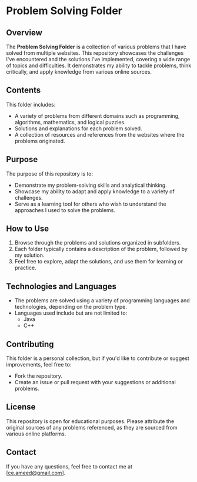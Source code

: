 
# Problem Solving Folder

## Overview
The **Problem Solving Folder** is a collection of various problems that I have solved from multiple websites. This repository showcases the challenges I've encountered and the solutions I’ve implemented, covering a wide range of topics and difficulties. It demonstrates my ability to tackle problems, think critically, and apply knowledge from various online sources.

## Contents
This folder includes:
- A variety of problems from different domains such as programming, algorithms, mathematics, and logical puzzles.
- Solutions and explanations for each problem solved.
- A collection of resources and references from the websites where the problems originated.

## Purpose
The purpose of this repository is to:
- Demonstrate my problem-solving skills and analytical thinking.
- Showcase my ability to adapt and apply knowledge to a variety of challenges.
- Serve as a learning tool for others who wish to understand the approaches I used to solve the problems.
  
## How to Use
1. Browse through the problems and solutions organized in subfolders.
2. Each folder typically contains a description of the problem, followed by my solution.
3. Feel free to explore, adapt the solutions, and use them for learning or practice.

## Technologies and Languages
- The problems are solved using a variety of programming languages and technologies, depending on the problem type.
- Languages used include but are not limited to:
  - Java
  - C++

## Contributing
This folder is a personal collection, but if you'd like to contribute or suggest improvements, feel free to:
- Fork the repository.
- Create an issue or pull request with your suggestions or additional problems.

## License
This repository is open for educational purposes. Please attribute the original sources of any problems referenced, as they are sourced from various online platforms.

## Contact
If you have any questions, feel free to contact me at [ce.ameed@gmail.com].

